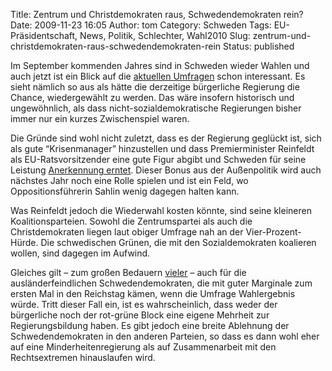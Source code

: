 Title: Zentrum und Christdemokraten raus, Schwedendemokraten rein?
Date: 2009-11-23 16:05
Author: tom
Category: Schweden
Tags: EU-Präsidentschaft, News, Politik, Schlechter, Wahl2010
Slug: zentrum-und-christdemokraten-raus-schwedendemokraten-rein
Status: published

Im September kommenden Jahres sind in Schweden wieder Wahlen und auch
jetzt ist ein Blick auf die [aktuellen
Umfragen](http://www.svd.se/nyheter/inrikes/artikel_3800169.svd) schon
interessant. Es sieht nämlich so aus als hätte die derzeitige
bürgerliche Regierung die Chance, wiedergewählt zu werden. Das wäre
insofern historisch und ungewöhnlich, als dass nicht-sozialdemokratische
Regierungen bisher immer nur ein kurzes Zwischenspiel waren.

Die Gründe sind wohl nicht zuletzt, dass es der Regierung geglückt ist,
sich als gute “Krisenmanager” hinzustellen und dass Premierminister
Reinfeldt als EU-Ratsvorsitzender eine gute Figur abgibt und Schweden
für seine Leistung [Anerkennung
erntet](http://www.sr.se/cgi-bin/international/nyhetssidor/artikel.asp?nyheter=1&programid=2108&Artikel=3252816).
Dieser Bonus aus der Außenpolitik wird auch nächstes Jahr noch eine
Rolle spielen und ist ein Feld, wo Oppositionsführerin Sahlin wenig
dagegen halten kann.

Was Reinfeldt jedoch die Wiederwahl kosten könnte, sind seine kleineren
Koalitionsparteien. Sowohl die Zentrumspartei als auch die
Christdemokraten liegen laut obiger Umfrage nah an der
Vier-Prozent-Hürde. Die schwedischen Grünen, die mit den
Sozialdemokraten koalieren wollen, sind dagegen im Aufwind.

Gleiches gilt – zum großen Bedauern
[vieler](http://www.facebook.com/pages/Sverigedemokraterna-i-riksdagen-Nej-tack/142027660912)
– auch für die ausländerfeindlichen Schwedendemokraten, die mit guter
Marginale zum ersten Mal in den Reichstag kämen, wenn die Umfrage
Wahlergebnis würde. Tritt dieser Fall ein, ist es wahrscheinlich, dass
weder der bürgerliche noch der rot-grüne Block eine eigene Mehrheit zur
Regierungsbildung haben. Es gibt jedoch eine breite Ablehnung der
Schwedendemokraten in den anderen Parteien, so dass es dann wohl eher
auf eine Minderheitenregierung als auf Zusammenarbeit mit den
Rechtsextremen hinauslaufen wird.

